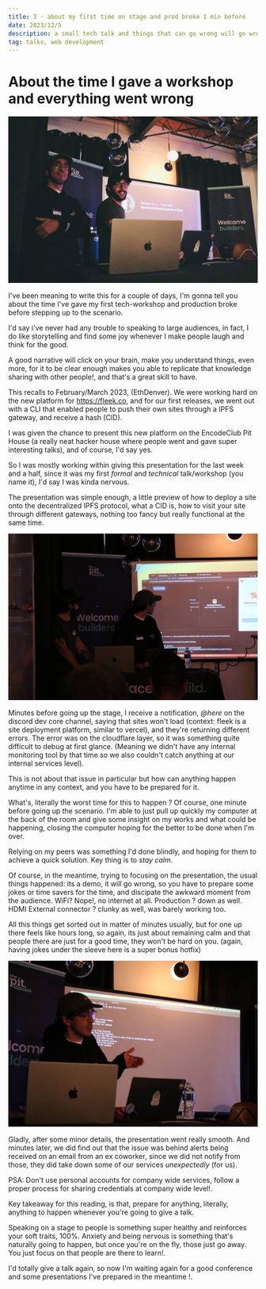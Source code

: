 ```yaml
---
title: 3 - about my first time on stage and prod broke 1 min before
date: 2023/12/5
description: a small tech talk and things that can go wrong will go wrong
tag: talks, web development
---
```


# About the time I gave a workshop and everything went wrong

![Talk at ethdenver](./images/2-a.JPG)

I've been meaning to write this for a couple of days, I'm gonna tell you about the time I've gave my first tech-workshop and production broke before stepping up to the scenario.

I'd say i've never had any trouble to speaking to large audiences, in fact, I do like storytelling and find some joy whenever I make people laugh and think for the good.

A good narrative will click on your brain, make you understand things, even more, for it to be clear enough makes you able to replicate that knowledge sharing with other people!, and that's a great skill to have.

This recalls to February/March 2023, (EthDenver). We were working hard on the new platform for https://fleek.co, and for our first releases, we went out with a CLI that enabled people to push their own sites through a IPFS gateway, and receive a hash (CID). 

I was given the chance to present this new platform on the EncodeClub Pit House (a really neat hacker house where people went and gave super interesting talks), and of course, I'd say yes. 

So I was mostly working within giving this presentation for the last week and a half, since it was my first _formal_ and _technical_ talk/workshop (you name it), I'd say I was kinda nervous. 

The presentation was simple enough, a little preview of how to deploy a site onto the decentralized IPFS protocol, what a CID is, how to visit your site through different gateways, nothing too fancy but really functional at the same time.

![Some wallet login things](./images/2-c.JPG)

Minutes before going up the stage, I receive a notification, *@here* on the discord dev core channel, saying that sites won't load (context: fleek is a site deployment platform, similar to vercel), and they're returning different errors. The error was on the cloudflare layer, so it was something quite difficult to debug at first glance. (Meaning we didn't have any internal monitoring tool by that time so we also couldn't catch anything at our internal services level).

This is not about that issue in particular but how can anything happen anytime in any context, and you have to be prepared for it. 

What's, literally the worst time for this to happen ? Of course, one minute before going up the scenario. I'm able to just pull up quickly my computer at the back of the room and give some insight on my works and what could be happening, closing the computer hoping for the better to be done when I'm over.

Relying on my peers was something I'd done blindly, and hoping for them to achieve a quick solution. Key thing is to *stay calm*.

Of course, in the meantime, trying to focusing on the presentation, the usual things happened: its a demo, it *will* go wrong, so you have to prepare some jokes or time savers for the time, and discipate the awkward moment from the audience. WiFi? Nope!, no internet at all. Production ? down as well. HDMI External connector ? clunky as well, was barely working too.

All this things get sorted out in matter of minutes usually, but for one up there feels like hours long, so again, its just about remaining calm and that people there are just for a good time, they won't be hard on you. (again, having jokes under the sleeve here is a super bonus hotfix)

![That's me saving time while stuff doesn't load](./images/2-b.JPG)

Gladly, after some minor details, the presentation went really smooth. And minutes later, we did find out that the issue was behind alerts being received on an email from an ex coworker, since we did not notify from those, they did take down some of our services _unexpectedly_ (for us). 

PSA: Don't use personal accounts for company wide services, follow a proper process for sharing credentials at company wide level!.  

Key takeaway for this reading, is that, prepare for anything, literally, anything to happen whenever you're going to give a talk. 

Speaking on a stage to people is something super healthy and reinforces your soft traits, 100%. Anxiety and being nervous is something that's naturally going to happen, but once you're on the fly, those just go away. You just focus on that people are there to learn!. 

I'd totally give a talk again, so now I'm waiting again for a good conference and some presentations I've prepared in the meantime !.

